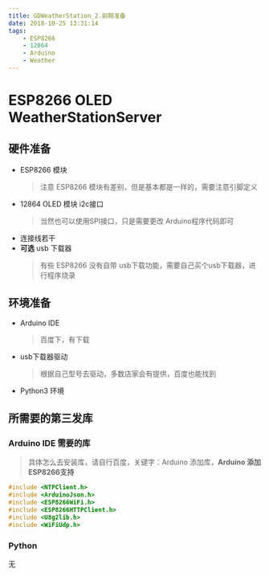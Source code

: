 ```yaml
---
title: GDWeatherStation_2.前期准备
date: 2018-10-25 13:31:14
tags: 
    - ESP8266 
    - 12864
    - Arduino
    - Weather
---
```


# ESP8266 OLED WeatherStationServer

## 硬件准备

- ESP8266 模块
    > 注意 ESP8266 模块有差别，但是基本都是一样的，需要注意引脚定义
- 12864 OLED 模块 i2c接口
    > 当然也可以使用SPI接口，只是需要更改 Arduino程序代码即可
- 连接线若干
- __可选__ usb 下载器
    > 有些 ESP8266 没有自带 usb下载功能，需要自己买个usb下载器，进行程序烧录

## 环境准备

- Arduino IDE
    > 百度下，有下载
- usb下载器驱动
    > 根据自己型号去驱动，多数店家会有提供，百度也能找到
- Python3 环境

## 所需要的第三发库

### Arduino IDE 需要的库

> 具体怎么去安装库，请自行百度，关键字：Arduino 添加库，__Arduino 添加ESP8266支持__

``` C
#include <NTPClient.h>
#include <ArduinoJson.h>
#include <ESP8266WiFi.h>
#include <ESP8266HTTPClient.h>
#include <U8g2lib.h>
#include <WiFiUdp.h>
```

### Python

无